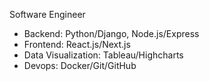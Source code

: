 Software Engineer

- Backend: Python/Django, Node.js/Express
- Frontend: React.js/Next.js
- Data Visualization: Tableau/Highcharts
- Devops: Docker/Git/GitHub
